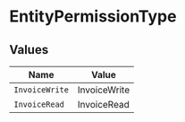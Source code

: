 # EntityPermissionType


## Values

| Name           | Value          |
| -------------- | -------------- |
| `InvoiceWrite` | InvoiceWrite   |
| `InvoiceRead`  | InvoiceRead    |